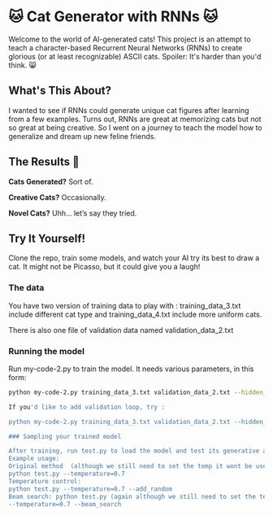 # 🐱 Cat Generator with RNNs 🐱

Welcome to the world of AI-generated cats! This project is an attempt to teach a character-based Recurrent Neural Networks (RNNs) to create glorious (or at least recognizable) ASCII cats. Spoiler: It's harder than you'd think. 😸

## What's This About?
I wanted to see if RNNs could generate unique cat figures after learning from a few examples. Turns out, RNNs are great at memorizing cats but not so great at being creative. So I went on a journey to teach the model how to generalize and dream up new feline friends.

## The Results 🐾
**Cats Generated?** Sort of.

**Creative Cats?** Occasionally.

**Novel Cats?** Uhh… let’s say they tried.

## Try It Yourself!
Clone the repo, train some models, and watch your AI try its best to draw a cat. It might not be Picasso, but it could give you a laugh!

### The data
You have two version of training data to play with : training_data_3.txt include different cat type and training_data_4.txt include more uniform cats.

There is also one file of validation data named validation_data_2.txt

### Running the model

Run my-code-2.py to train the model. It needs various parameters, in this form:

```bash
python my-code-2.py training_data_3.txt validation_data_2.txt --hidden_size=200 --num_epochs=700 --lr=0.02 --temperature=0.5

If you'd like to add validation loop, try :

python my-code-2.py training_data_3.txt validation_data_2.txt --hidden_size=200 --num_epochs=700 --lr=0.02 --temperature=0.5 --eval_mode

### Sampling your trained model

After training, run test.py to load the model and test its generative ability. There 3 sampling strategies.
Example usage: 
Original method  (although we still need to set the temp it wont be used):  
python test.py --temperature=0.7
Temperature control: 
python test.py --temperature=0.7 --add_random
Beam search: python test.py (again although we still need to set the temp it wont be used)
--temperature=0.7 --beam_search 
